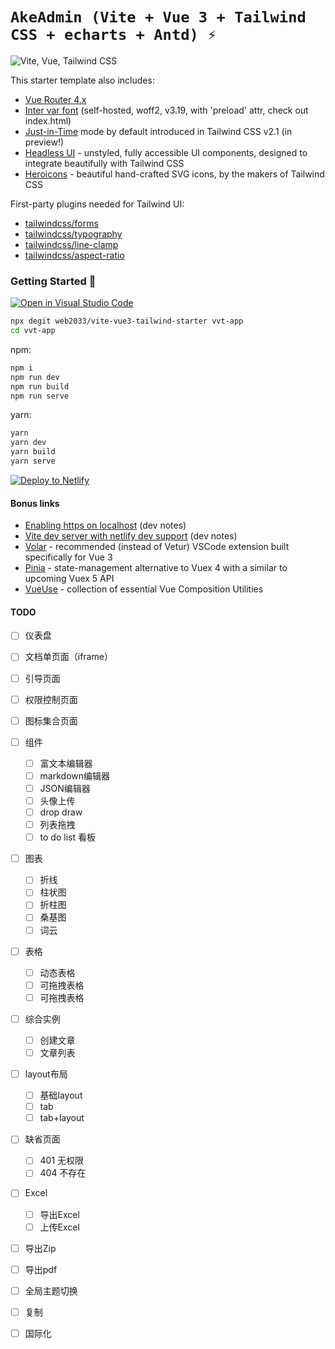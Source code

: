 # `AkeAdmin (Vite + Vue 3 + Tailwind CSS + echarts + Antd) ⚡`
![Vite, Vue, Tailwind CSS](https://user-images.githubusercontent.com/11320080/111277027-a9384c00-8640-11eb-8323-21889bd7c609.png)

This starter template also includes:

- [Vue Router 4.x](https://github.com/vuejs/vue-router-next)
- [Inter var font](https://github.com/rsms/inter) (self-hosted, woff2, v3.19, with 'preload' attr, check out index.html)
- [Just-in-Time](https://tailwindcss.com/docs/just-in-time-mode) mode by default introduced in Tailwind CSS v2.1 (in preview!)
- [Headless UI](https://headlessui.dev/vue/menu) - unstyled, fully accessible UI components, designed to integrate beautifully with Tailwind CSS
- [Heroicons](https://github.com/tailwindlabs/heroicons#vue) - beautiful hand-crafted SVG icons,
by the makers of Tailwind CSS

First-party plugins needed for Tailwind UI:

- [tailwindcss/forms](https://github.com/tailwindlabs/tailwindcss-forms)
- [tailwindcss/typography](https://github.com/tailwindlabs/tailwindcss-typography)
- [tailwindcss/line-clamp](https://github.com/tailwindlabs/tailwindcss-line-clamp)
- [tailwindcss/aspect-ratio](https://github.com/tailwindlabs/tailwindcss-aspect-ratio)

### Getting Started 🚀

[![Open in Visual Studio Code](https://open.vscode.dev/badges/open-in-vscode.svg)](https://open.vscode.dev/web2033/vite-vue3-tailwind-starter)

```sh
npx degit web2033/vite-vue3-tailwind-starter vvt-app
cd vvt-app
```

npm:
```sh
npm i
npm run dev
npm run build
npm run serve
```

yarn:
```sh
yarn
yarn dev
yarn build
yarn serve
```

[![Deploy to Netlify](https://www.netlify.com/img/deploy/button.svg)](https://app.netlify.com/start/deploy?repository=https://github.com/web2033/vite-vue3-tailwind-starter)

#### Bonus links
- [Enabling https on localhost](https://github.com/web2033/vite-vue3-tailwind-starter/discussions/112) (dev notes)
- [Vite dev server with netlify dev support](https://github.com/web2033/vite-vue3-tailwind-starter/discussions/113) (dev notes)
- [Volar](https://marketplace.visualstudio.com/items?itemName=johnsoncodehk.volar) - recommended (instead of Vetur) VSCode extension built specifically for Vue 3
- [Pinia](https://pinia.esm.dev/introduction.html) - state-management alternative to Vuex 4 with a similar to upcoming Vuex 5 API
- [VueUse](https://vueuse.org/functions.html) - collection of essential Vue Composition Utilities

#### TODO
- [ ] 仪表盘
- [ ] 文档单页面（iframe）
- [ ] 引导页面
- [ ] 权限控制页面
- [ ] 图标集合页面
- [ ] 组件
  - [ ] 富文本编辑器
  - [ ] markdown编辑器
  - [ ] JSON编辑器
  - [ ] 头像上传
  - [ ] drop draw
  - [ ] 列表拖拽
  - [ ] to do list 看板
- [ ] 图表
  - [ ] 折线
  - [ ] 柱状图
  - [ ] 折柱图
  - [ ] 桑基图
  - [ ] 词云
- [ ] 表格
  - [ ] 动态表格
  - [ ] 可拖拽表格
  - [ ] 可拖拽表格
- [ ] 综合实例
  - [ ] 创建文章
  - [ ] 文章列表
- [ ] layout布局
  - [ ] 基础layout
  - [ ] tab
  - [ ] tab+layout
- [ ] 缺省页面
  - [ ] 401 无权限
  - [ ] 404 不存在
- [ ] Excel
  - [ ] 导出Excel
  - [ ] 上传Excel
- [ ] 导出Zip
- [ ] 导出pdf
- [ ] 全局主题切换
- [ ] 复制
- [ ] 国际化




